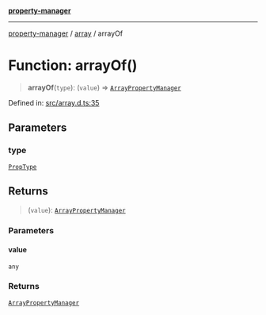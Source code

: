 [**property-manager**](../../README.md)

***

[property-manager](../../modules.md) / [array](../README.md) / arrayOf

# Function: arrayOf()

> **arrayOf**(`type`): (`value`) => [`ArrayPropertyManager`](../classes/ArrayPropertyManager.md)

Defined in: [src/array.d.ts:35](https://github.com/snowyu/property-manager.js/blob/7cecb27374754b743733e81c6027a17dd0c349c2/src/array.d.ts#L35)

## Parameters

### type

[`PropType`](../../abstract/type-aliases/PropType.md)

## Returns

> (`value`): [`ArrayPropertyManager`](../classes/ArrayPropertyManager.md)

### Parameters

#### value

`any`

### Returns

[`ArrayPropertyManager`](../classes/ArrayPropertyManager.md)
